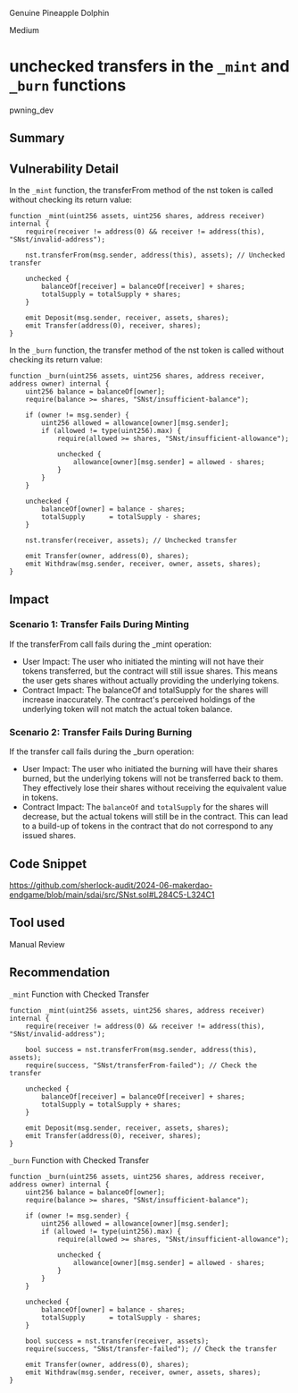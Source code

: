Genuine Pineapple Dolphin

Medium

# unchecked transfers in the `_mint` and `_burn` functions

pwning_dev

## Summary

## Vulnerability Detail
In the `_mint` function, the transferFrom method of the nst token is called without checking its return value:
```
function _mint(uint256 assets, uint256 shares, address receiver) internal {
    require(receiver != address(0) && receiver != address(this), "SNst/invalid-address");

    nst.transferFrom(msg.sender, address(this), assets); // Unchecked transfer

    unchecked {
        balanceOf[receiver] = balanceOf[receiver] + shares;
        totalSupply = totalSupply + shares;
    }

    emit Deposit(msg.sender, receiver, assets, shares);
    emit Transfer(address(0), receiver, shares);
}

```

In the `_burn` function, the transfer method of the nst token is called without checking its return value:

```
function _burn(uint256 assets, uint256 shares, address receiver, address owner) internal {
    uint256 balance = balanceOf[owner];
    require(balance >= shares, "SNst/insufficient-balance");

    if (owner != msg.sender) {
        uint256 allowed = allowance[owner][msg.sender];
        if (allowed != type(uint256).max) {
            require(allowed >= shares, "SNst/insufficient-allowance");

            unchecked {
                allowance[owner][msg.sender] = allowed - shares;
            }
        }
    }

    unchecked {
        balanceOf[owner] = balance - shares;
        totalSupply      = totalSupply - shares;
    }

    nst.transfer(receiver, assets); // Unchecked transfer

    emit Transfer(owner, address(0), shares);
    emit Withdraw(msg.sender, receiver, owner, assets, shares);
}

```
## Impact
### Scenario 1: Transfer Fails During Minting
If the transferFrom call fails during the _mint operation:

- User Impact: The user who initiated the minting will not have their tokens transferred, but the contract will still issue shares. This means the user gets shares without actually providing the underlying tokens.
- Contract Impact: The balanceOf and totalSupply for the shares will increase inaccurately. The contract's perceived holdings of the underlying token will not match the actual token balance.

### Scenario 2: Transfer Fails During Burning
If the transfer call fails during the _burn operation:

- User Impact: The user who initiated the burning will have their shares burned, but the underlying tokens will not be transferred back to them. They effectively lose their shares without receiving the equivalent value in tokens.
- Contract Impact: The `balanceOf` and `totalSupply` for the shares will decrease, but the actual tokens will still be in the contract. This can lead to a build-up of tokens in the contract that do not correspond to any issued shares.

## Code Snippet
https://github.com/sherlock-audit/2024-06-makerdao-endgame/blob/main/sdai/src/SNst.sol#L284C5-L324C1
## Tool used

Manual Review

## Recommendation
`_mint` Function with Checked Transfer
```
function _mint(uint256 assets, uint256 shares, address receiver) internal {
    require(receiver != address(0) && receiver != address(this), "SNst/invalid-address");

    bool success = nst.transferFrom(msg.sender, address(this), assets);
    require(success, "SNst/transferFrom-failed"); // Check the transfer

    unchecked {
        balanceOf[receiver] = balanceOf[receiver] + shares;
        totalSupply = totalSupply + shares;
    }

    emit Deposit(msg.sender, receiver, assets, shares);
    emit Transfer(address(0), receiver, shares);
}
```
`_burn` Function with Checked Transfer

```
function _burn(uint256 assets, uint256 shares, address receiver, address owner) internal {
    uint256 balance = balanceOf[owner];
    require(balance >= shares, "SNst/insufficient-balance");

    if (owner != msg.sender) {
        uint256 allowed = allowance[owner][msg.sender];
        if (allowed != type(uint256).max) {
            require(allowed >= shares, "SNst/insufficient-allowance");

            unchecked {
                allowance[owner][msg.sender] = allowed - shares;
            }
        }
    }

    unchecked {
        balanceOf[owner] = balance - shares;
        totalSupply      = totalSupply - shares;
    }

    bool success = nst.transfer(receiver, assets);
    require(success, "SNst/transfer-failed"); // Check the transfer

    emit Transfer(owner, address(0), shares);
    emit Withdraw(msg.sender, receiver, owner, assets, shares);
}
```